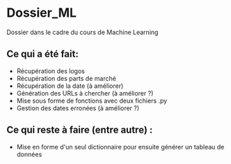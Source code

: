 # Dossier_ML
Dossier dans le cadre du cours de Machine Learning

## Ce qui a été fait:
- Récupération des logos
- Récupération des parts de marché
- Récupération de la date (à améliorer)
- Génération des URLs à chercher (à améliorer ?)
- Mise sous forme de fonctions avec deux fichiers .py
- Gestion des dates erronées (à améliorer ?)

## Ce qui reste à faire (entre autre) :
- Mise en forme d'un seul dictionnaire pour ensuite générer un tableau de données
